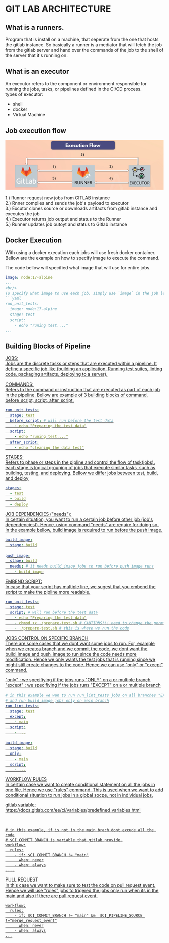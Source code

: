 # GIT LAB ARCHITECTURE

## What is a runners.

Program that is install on a machine, that seperate from the one that hosts the gitlab instance. So basically a runner is a mediator that will fetch the job from the gitlab server and hand over the commands of the job to the shell of the server that it's running on.

## What is an executor

An executor refers to the component or environment responsible for running the jobs, tasks, or pipelines defined in the CI/CD process. <br/>
types of executor:

<ul>
  <li>shell</li>
  <li>docker</li>
  <li>Virtual Machine</li>
</ul>

## Job execution flow

![CICD_in_highlevel](https://github.com/farellfebriano/GITLAB_CICD/blob/main/GitLab_Architecture/Image/gitlab_execution_flow.png?raw=true)

1.) Runner request new jobs from GITLAB instance <br/>
2.) Rnner complies and sends the job's payload to executor <br/>
3.) Excutor clones source or downloads artifacts from gitlab instance and executes the job <br/>
4.) Executor returns job output and status to the Runner <br/>
5.) Runner updates job outoyt and status to Gitlab instance <br/>

## Docker Execution

With using a docker execution each jobs will use fresh docker container. Bellow are the example on how to specify image to execute the command. <br/>

The code bellow will specified what image that will use for entire jobs.
```yaml
image: node:17-alpine
...
<br/>
To specify what image to use each job. simply use `image` in the job level.
```yaml
run_unit_tests:
  image: node:17-alpine
  stage: test
  script:
    - echo "runing test...."
...
```

## Building Blocks of Pipeline

<span style="text-decoration: underline;"><u>JOBS:<u/></span>
<br/>
Jobs are the discrete tasks or steps that are executed within a pipeline. It define a specific job like (building an application, Running test suites, linting code, packaging artifacts, deploying to a server).

<u>COMMANDS:<u/>
<br/>
Refers to the command or instruction that are executed as part of each job in the pipeline. Bellow are example of 3 building blocks of command. before_script, script, after_script.

```yaml
run_unit_tests:
  stage: test
  before_script: # will run before the test data
    - echo "Preparing the test data"
  script:
    - echo "runing test...."
  after_script:
    - echo "cleaning the data test"
```

<u>STAGES:<u/>
<br/>
Refers to phase or steps in the pipline and control the flow of task(jobs). each stage is logical grouping of jobs that execute similar tasks, such as building, testing, and deploying. Bellow we differ jobs between test, build, and deploy

```yaml
stages:
  - test
  - build
  - deploy
```

<u>JOB DEPENDENCIES ("needs"):<u/>
<br/>
In certain situation, you want to run a certain job before other job (job's dependenciest). Hence, using command "needs" are require for doing so. In the example bellow, build image is required to run before the push image.

```yaml
build_image:
  stage: build

push_image:
  stage: build
  needs: # it needs build_image jobs to run before push image runs
    - build_image
```

EMBEND SCRIPT:
<br/>
In case that your script has multiple line, we sugest that you embend the script to make the pipline more readable.

```yaml
run_unit_tests:
  stage: test
  script: # will run before the test data
    - echo "Preparing the test data"
    - chmod +x ./prepare-test.sh # CAUTIONS!!! need to change the permission of the script first
    - ./prepare-test.sh # this is where we run the code
```

JOBS CONTROL ON SPECIFIC BRANCH
<br/>
There are some cases that we dont want some jobs to run. For, example when we createa branch and we commit the code, we dont want the build_image and push_image to run since the code needs more modification. Hence we only wants the test jobs that is running since we might still create changes to the code. Hence we can use "only" or "execpt" command.
<br/>

"only" : we specifiying if the jobs runs "ONLY" on a or multiple branch<br/>
"except" : we specifiying if the jobs runs "EXCEPT" on a or multiple branch

```yaml
# in this example we wan to run run_lint_tests jobs on all branches "EXCEPT" main
# and run build_image jobs only on main branch
run_lint_tests:
  stage: test
  except:
    - main
  script:
    - ...

build_image:
  stage: build
  only:
    - main
  script:
    - ...
```

WORKFLOW RULES
<br/>
In certain case we want to create conditional statement on all the jobs in one file. Hence we use "rules" command. This is used when we want to add conditional situation to run jobs in a global socpe, not in individual jobs.
<br/>

gitlab variable:
<br/>
https://docs.gitlab.com/ee/ci/variables/predefined_variables.html

<br/>

```
# in this example, if is not in the main brach dont excude all the code
# $CI_COMMIT_BRANCH is variable that gitlab provide.
workflow:
  rules:
    - if: $CI_COMMIT_BRANCH != "main"
      when: never
    - when: always
....
```

PULL REQUEST
<br/>
In this case we want to make sure to test the code on pull request event. Hence we will use "rules" jobs to trigered the jobs only run when its in the main and also if there are pull request event.

```
workflow:
  rules:
    - if: $CI_COMMIT_BRANCH != "main" &&  $CI_PIPELINE_SOURCE !="merge_request_event"
      when: never
    - when: always
...
```
